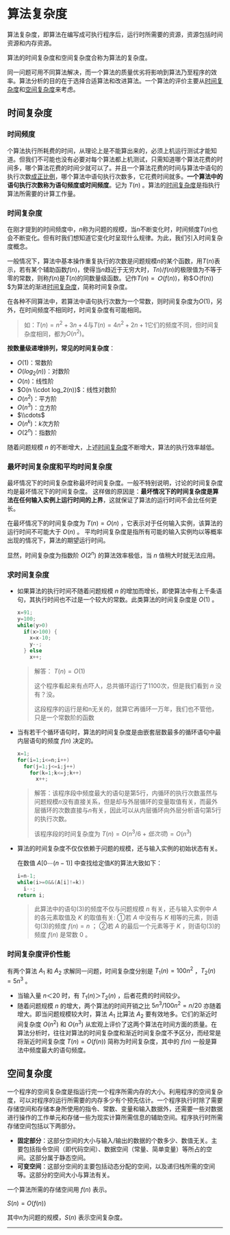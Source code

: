 # 算法复杂度

算法复杂度，即算法在编写成可执行程序后，运行时所需要的资源，资源包括时间资源和内存资源。

算法的时间复杂度和空间复杂度合称为算法的复杂度。

同一问题可用不同算法解决，而一个算法的质量优劣将影响到算法乃至程序的效率。算法分析的目的在于选择合适算法和改进算法。一个算法的评价主要从[时间复杂度](http://baike.baidu.com/item/%E6%97%B6%E9%97%B4%E5%A4%8D%E6%9D%82%E5%BA%A6)和[空间复杂度](http://baike.baidu.com/item/%E7%A9%BA%E9%97%B4%E5%A4%8D%E6%9D%82%E5%BA%A6)来考虑。

## 时间复杂度

### 时间频度

个算法执行所耗费的时间，从理论上是不能算出来的，必须上机运行测试才能知道。但我们不可能也没有必要对每个算法都上机测试，只需知道哪个算法花费的时间多，哪个算法花费的时间少就可以了。并且一个算法花费的时间与算法中语句的执行次数[成正比例](http://baike.baidu.com/item/%E6%88%90%E6%AD%A3%E6%AF%94%E4%BE%8B)，哪个算法中语句执行次数多，它花费时间就多。**一个算法中的语句执行次数称为语句频度或时间频度**。记为 $T(n)$ 。算法的[时间复杂度](http://baike.baidu.com/item/%E6%97%B6%E9%97%B4%E5%A4%8D%E6%9D%82%E5%BA%A6)是指执行算法所需要的计算工作量。

### 时间复杂度

在刚才提到的时间频度中，$n$称为问题的规模，当$n$不断变化时，时间频度$T(n)$也会不断变化。但有时我们想知道它变化时呈现什么规律。为此，我们引入时间复杂度概念。

一般情况下，算法中基本操作重复执行的次数是问题规模$n$的某个函数，用$T(n)$表示，若有某个辅助函数$f(n)$，使得当$n$趋近于无穷大时，$Tn)/f(n)$的极限值为不等于零的常数，则称$f(n)$是$T(n)$的同数量级函数。记作$T(n)=Ｏ(f(n))$，称$Ｏ(f(n)) $为算法的渐进[时间复杂度](http://baike.baidu.com/item/%E6%97%B6%E9%97%B4%E5%A4%8D%E6%9D%82%E5%BA%A6)，简称时间复杂度。

在各种不同算法中，若算法中语句执行次数为一个常数，则时间复杂度为$O(1)$，另外，在时间频度不相同时，时间复杂度有可能相同。

> 如：$T(n)=n^2+3n+4$与$T(n)=4n^2+2n+1$它们的频度不同，但时间复杂度相同，都为$O(n^2)$。

**按数量级递增排列，常见的时间复杂度**：

-   $O(1)$：常数阶
-   $O(log_2(n))$：对数阶
-   $O(n)$：线性阶
-   $O(n \\cdot log_2(n))$：线性对数阶
-   $O(n^2)​$：平方阶
-   $O(n^3)$：立方阶
-   $\\cdots$
-   $O(n^k)$：$k$次方阶
-   $O(2^n)$：指数阶

随着问题规模 $n$ 的不断增大，上述[时间复杂度](http://baike.baidu.com/item/%E6%97%B6%E9%97%B4%E5%A4%8D%E6%9D%82%E5%BA%A6)不断增大，算法的执行效率越低。

### 最坏时间复杂度和平均时间复杂度

最坏情况下的时间复杂度称最坏时间复杂度。一般不特别说明，讨论的时间复杂度均是最坏情况下的时间复杂度。 这样做的原因是：**最坏情况下的时间复杂度是算法在任何输入实例上运行时间的上界**，这就保证了算法的运行时间不会比任何更长。

在最坏情况下的时间复杂度为 $T(n)=O(n)$ ，它表示对于任何输入实例，该算法的运行时间不可能大于 $O(n)$ 。 平均时间复杂度是指所有可能的输入实例均以等概率出现的情况下，算法的期望运行时间。

显然，时间复杂度为指数阶 $O(2^n)$ 的算法效率极低，当 $n$ 值稍大时就无法应用。

### 求时间复杂度

-   如果算法的执行时间不随着问题规模 $n$ 的增加而增长，即使算法中有上千条语句，其执行时间也不过是一个较大的常数。此类算法的时间复杂度是 $O(1)$ 。

    ```c++
    x=91;
    y=100;
    while(y>0)
      if(x>100) {
        x=x-10;
        y--;
      } else
        x++;
    ```

    > 解答： $T(n)=O(1)$
    >
    > 这个程序看起来有点吓人，总共循环运行了1100次，但是我们看到 $n$ 没有？没。
    >
    > 这段程序的运行是和n无关的，就算它再循环一万年，我们也不管他，只是一个常数阶的函数


-   当有若干个循环语句时，算法的时间复杂度是由嵌套层数最多的循环语句中最内层语句的频度 $f(n)$ 决定的。

    ```c++
    x=1;
    for(i=1;i<=n;i++)
      for(j=1;j<=i;j++)
        for(k=1;k<=j;k++)
          x++;
    ```

    > 解答：该程序段中频度最大的语句是第5行，内循环的执行次数虽然与问题规模$n$没有直接关系，但是却与外层循环的变量取值有关，而最外层循环的次数直接与$n$有关，因此可以从内层循环向外层分析语句第5行的执行次数。
    >
    > 该程序段的时间复杂度为 $T(n)=O(n^3/6 + 低次项)=O(n^3)$

- 算法的时间复杂度不仅仅依赖于问题的规模，还与输入实例的初始状态有关。

    在数值 $A[0 \cdots (n-1)]$ 中查找给定值$K$的算法大致如下：

    ```c++
    i=n-1;
    while(i>=0&&(A[i]!=k))
      i--;
    return i;
    ```

    > 此算法中的语句(3)的频度不仅与问题规模 $n$ 有关，还与输入实例中 $A$ 的各元素取值及 $K$ 的取值有关: ①若 $A$ 中没有与 $K$ 相等的元素，则语句(3)的频度 $f(n)=n$ ； ②若 $A$ 的最后一个元素等于 $K$ ，则语句(3)的频度 $f(n)$ 是常数 $0$ 。

### 时间复杂度评价性能

有两个算法 $A_1$ 和 $A_2$ 求解同一问题，时间复杂度分别是 $T_1(n)=100n^2$ ，$T_2(n)=5n^3$ 。

-   当输入量 $n＜20$ 时，有 $T_1(n)＞T_2(n)$ ，后者花费的时间较少。
-   随着问题规模 $n$ 的增大，两个算法的时间开销之比 $5n^3/100n^2=n/20$ 亦随着增大。即当问题规模较大时，算法 $A_1$ 比算法 $A_2$ 要有效地多。它们的渐近时间复杂度 $O(n^2)$ 和 $O(n^3)$ 从宏观上评价了这两个算法在时间方面的质量。在算法分析时，往往对算法的时间复杂度和渐近时间复杂度不予区分，而经常是将渐近时间复杂度 $T(n)=O(f(n))$ 简称为时间复杂度，其中的 $f(n)$ 一般是算法中频度最大的语句频度。

## 空间复杂度

一个程序的空间复杂度是指运行完一个程序所需内存的大小。利用程序的空间复杂度，可以对程序的运行所需要的内存多少有个预先估计。一个程序执行时除了需要存储空间和存储本身所使用的指令、常数、变量和输入数据外，还需要一些对数据进行操作的工作单元和存储一些为现实计算所需信息的辅助空间。程序执行时所需存储空间包括以下两部分。

-   **固定部分**：这部分空间的大小与输入/输出的数据的个数多少、数值无关。主要包括指令空间（即代码空间）、数据空间（常量、简单变量）等所占的空间。这部分属于静态空间。
-   **可变空间**：这部分空间的主要包括动态分配的空间，以及递归栈所需的空间等。这部分的空间大小与算法有关。

一个算法所需的存储空间用 $f(n)$ 表示。

$S(n)=O(f(n))$

其中$n$为问题的规模，$S(n)$ 表示空间复杂度。

















---